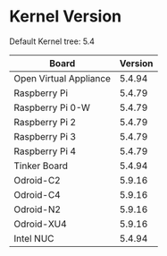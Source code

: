
# Kernel Version

Default Kernel tree: 5.4

| Board | Version |
|-------|---------|
| Open Virtual Appliance | 5.4.94 |
| Raspberry Pi | 5.4.79 |
| Raspberry Pi 0-W | 5.4.79 |
| Raspberry Pi 2 | 5.4.79 |
| Raspberry Pi 3 | 5.4.79 |
| Raspberry Pi 4 | 5.4.79 |
| Tinker Board | 5.4.94 |
| Odroid-C2 | 5.9.16 |
| Odroid-C4 | 5.9.16 |
| Odroid-N2 | 5.9.16 |
| Odroid-XU4 | 5.9.16 |
| Intel NUC | 5.4.94 |
